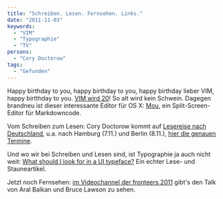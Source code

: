 ```yaml
---
title: "Schreiben. Lesen. Fernsehen. Links."
date: "2011-11-03"
keywords:
  - "VIM"
  - "Typographie"
  - "TV"
persons:
  - "Cory Doctorow"
tags:
  - "Gefunden"
---
```


Happy birthday to you, happy birthday to you, happy birthday lieber VIM, happy birtthday to you. [VIM wird 20](http://arstechnica.com/open-source/news/2011/11/two-decades-of-productivity-vims-20th-anniversary.ars)! So alt wird kein Schwein. Dagegen brandneu ist dieser interessante Editor für OS X: [Mou](http://mac.appstorm.net/reviews/productivity-review/mou-the-split-screen-markdown-editor-for-developers/), ein Split-Screen-Editor für Markdowncode.

Vom Schreiben zum Lesen: Cory Doctorow kommt auf [Lesereise nach Deutschland](http://boingboing.net/2011/11/03/cory-coming-to-hamburg-berlin-and-munich.html), u.a. nach Hamburg (7.11.) und Berlin (8.11.), [hier die genauen Termine](http://www.randomhouse.de/book/edition.jsp?mid=3&serviceAvailable=true&showpdf=false&frm=false&edi=380319#tabbox).

Und wo wir bei Schreiben und Lesen sind, ist Typographie ja auch nicht weit: [What should I look for in a UI typeface?](http://www.design-by-izo.com/2011/10/18/what-should-i-look-for-in-a-ui-typeface/) Ein echter Lese- und Stauneartikel.

Jetzt noch Fernsehen: [im Videochannel der fronteers 2011](http://vimeo.com/channels/fronteers11) gibt's den Talk von Aral Balkan und Bruce Lawson zu sehen.
